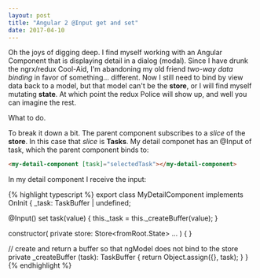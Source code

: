 ```yaml
---
layout: post
title: "Angular 2 @Input get and set"
date: 2017-04-10
---
```

Oh the joys of digging deep.  I find myself working with an Angular Component that is displaying detail in a dialog (modal).  Since I have drunk the ngrx/redux Cool-Aid, I'm abandoning my old friend *two-way data binding* in favor of something... different.  Now I still need to bind by view data back to a model, but that model can't be the **store**, or I will find myself mutating **state**.  At which point the redux Police will show up, and well you can imagine the rest.

What to do.

To break it down a bit.  The parent component subscribes to a *slice* of the **store**.  In this case that *slice* is **Tasks**.  My detail componet has an @Input of task, which the parent component binds to:

```html
<my-detail-component [task]="selectedTask"></my-detail-component>
```

In my detail component I receive the input:

{% highlight typescript %}
export class MyDetailComponent implements OnInit {
  _task: TaskBuffer | undefined;

  @Input() set task(value) {
    this._task = this._createBuffer(value);
  }
  
  constructor(
  private store: Store<fromRoot.State>
  ...
  ) { }
  
  // create and return a buffer so that ngModel does not bind to the store
  private _createBuffer (task): TaskBuffer {
    return Object.assign({}, task);
  }
}
{% endhighlight %}



